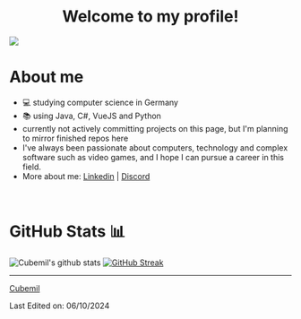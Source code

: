 <h1 align="center">Welcome to my profile!</h1>

![](https://komarev.com/ghpvc/?username=Cubemil&color=ff69b4&label=You+are+visitor+No.)
<br>
<h1>About me</h1>

- 💻 studying computer science in Germany
- 📚 using Java, C#, VueJS and Python
- currently not actively committing projects on this page, but I'm planning to mirror finished repos here
- I've always been passionate about computers, technology and complex software such as video games, and I hope I can pursue a career in this field.
- More about me:
[Linkedin](https://www.linkedin.com/in/emil-petersen-28053b282/) |
[Discord](https://discordapp.com/users/259013014366322689)

<br>
  
<h1>GitHub Stats 📊</h1>
 
![Cubemil's github stats](https://github-readme-stats.vercel.app/api?username=Cubemil&show_icons=true&theme=synthwave) 
[![GitHub Streak](https://github-readme-streak-stats.herokuapp.com/?user=Cubemil&theme=synthwave)](https://git.io/streak-stats)  

<hr>
  
[Cubemil](https://github.com/Cubemil)

Last Edited on: 06/10/2024
